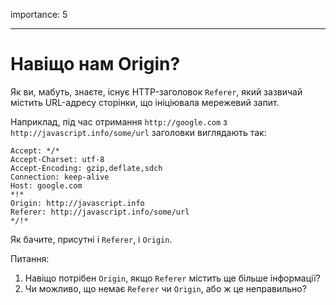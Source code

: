 importance: 5

---

# Навіщо нам Origin?

Як ви, мабуть, знаєте, існує HTTP-заголовок `Referer`, який зазвичай містить URL-адресу сторінки, що ініціювала мережевий запит.

Наприклад, під час отримання `http://google.com` з `http://javascript.info/some/url` заголовки виглядають так:

```
Accept: */*
Accept-Charset: utf-8
Accept-Encoding: gzip,deflate,sdch
Connection: keep-alive
Host: google.com
*!*
Origin: http://javascript.info
Referer: http://javascript.info/some/url
*/!*
```

Як бачите, присутні і `Referer`, і `Origin`.

Питання:

1. Навіщо потрібен `Origin`, якщо `Referer` містить ще більше інформації?
2. Чи можливо, що немає `Referer` чи `Origin`, або ж це неправильно?